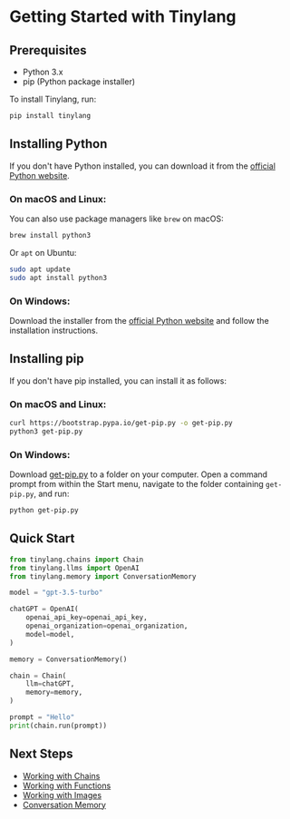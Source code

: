 # Getting Started with Tinylang

## Prerequisites

- Python 3.x
- pip (Python package installer)


To install Tinylang, run:

```bash
pip install tinylang
```

## Installing Python

If you don't have Python installed, you can download it from the [official Python website](https://www.python.org/downloads/).

### On macOS and Linux:

You can also use package managers like `brew` on macOS:

```bash
brew install python3
```

Or `apt` on Ubuntu:

```bash
sudo apt update
sudo apt install python3
```

### On Windows:

Download the installer from the [official Python website](https://www.python.org/downloads/windows/) and follow the installation instructions.

## Installing pip

If you don't have pip installed, you can install it as follows:

### On macOS and Linux:

```bash
curl https://bootstrap.pypa.io/get-pip.py -o get-pip.py
python3 get-pip.py
```

### On Windows:

Download [get-pip.py](https://bootstrap.pypa.io/get-pip.py) to a folder on your computer. Open a command prompt from within the Start menu, navigate to the folder containing `get-pip.py`, and run:

```bash
python get-pip.py
```


## Quick Start


```python
from tinylang.chains import Chain
from tinylang.llms import OpenAI
from tinylang.memory import ConversationMemory

model = "gpt-3.5-turbo"

chatGPT = OpenAI(
    openai_api_key=openai_api_key,
    openai_organization=openai_organization,
    model=model,
)

memory = ConversationMemory()

chain = Chain(
    llm=chatGPT,
    memory=memory,
)

prompt = "Hello"
print(chain.run(prompt))
```

## Next Steps

- [Working with Chains](chains.md)
- [Working with Functions](functions.md)
- [Working with Images](images.md)
- [Conversation Memory](conversation_memory.md)

